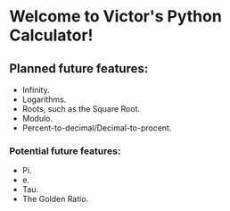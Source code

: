 # Welcome to Victor's Python Calculator!

## Planned future features:
+ Infinity.
+ Logarithms.
+ Roots, such as the Square Root.
+ Modulo.
+ Percent-to-decimal/Decimal-to-procent.

### Potential future features:
+ Pi.
+ e.
+ Tau.
+ The Golden Ratio.

